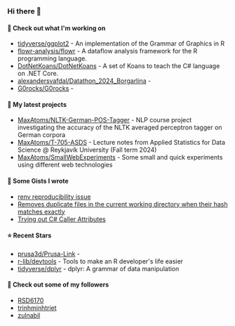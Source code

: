 ### Hi there 👋

#### 👷 Check out what I'm working on

- [tidyverse/ggplot2](https://github.com/tidyverse/ggplot2) - An implementation of the Grammar of Graphics in R
- [flowr-analysis/flowr](https://github.com/flowr-analysis/flowr) - A dataflow analysis framework for the R programming language.
- [DotNetKoans/DotNetKoans](https://github.com/DotNetKoans/DotNetKoans) - A set of Koans to teach the C# language on .NET Core.
- [alexandersvafdal/Datathon_2024_Borgarlina](https://github.com/alexandersvafdal/Datathon_2024_Borgarlina) - 
- [G0rocks/G0rocks](https://github.com/G0rocks/G0rocks) - 

#### 🌱 My latest projects

- [MaxAtoms/NLTK-German-POS-Tagger](https://github.com/MaxAtoms/NLTK-German-POS-Tagger) - NLP course project investigating the accuracy of the NLTK averaged perceptron tagger on German corpora
- [MaxAtoms/T-705-ASDS](https://github.com/MaxAtoms/T-705-ASDS) - Lecture notes from Applied Statistics for Data Science @ Reykjavík University (Fall term 2024)
- [MaxAtoms/SmallWebExperiments](https://github.com/MaxAtoms/SmallWebExperiments) - Some small and quick experiments using different web technologies

#### 📓 Some Gists I wrote

- [renv reproducibility issue](https://gist.github.com/fa19949eb41f7bdc24277cc49a73de2f)
- [Removes duplicate files in the current working directory when their hash matches exactly](https://gist.github.com/adb1a103726545c84d591b7be5eec134)
- [Trying out C# Caller Attributes](https://gist.github.com/9b9f14f7bab6d7ed7a64316d211d5f5d)

#### ⭐ Recent Stars

- [prusa3d/Prusa-Link](https://github.com/prusa3d/Prusa-Link) - 
- [r-lib/devtools](https://github.com/r-lib/devtools) - Tools to make an R developer&#39;s life easier
- [tidyverse/dplyr](https://github.com/tidyverse/dplyr) - dplyr: A grammar of data manipulation

#### 👯 Check out some of my followers

- [RSD6170](https://github.com/RSD6170)
- [trinhminhtriet](https://github.com/trinhminhtriet)
- [zulnabil](https://github.com/zulnabil)
